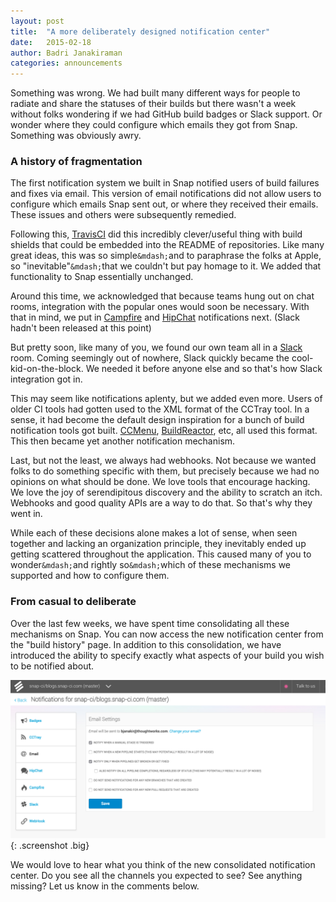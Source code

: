 ```yaml
---
layout: post
title:  "A more deliberately designed notification center"
date:   2015-02-18
author: Badri Janakiraman
categories: announcements
---
```



Something was wrong. We had built many different ways for people to radiate and share the statuses of their builds but there wasn't a week without folks wondering if we had GitHub build badges or Slack support. Or wonder where they could configure which emails they got from Snap. Something was obviously awry.

### A history of fragmentation

The first notification system we built in Snap notified users of build failures and fixes via email. This version of email notifications did not allow users to configure which emails Snap sent out, or where they received their emails. These issues and others were subsequently remedied.

Following this, [TravisCI](https://travis-ci.org/) did this incredibly clever/useful thing with build shields that could be embedded into the README of repositories. Like many great ideas, this was so simple`&mdash;`and to paraphrase the folks at Apple, so "inevitable"`&mdash;`that we couldn't but pay homage to it. We added that  functionality to Snap essentially unchanged.

Around this time, we acknowledged that because teams hung out on chat rooms, integration with the popular ones would soon be necessary. With that in mind, we put in [Campfire](https://campfirenow.com/) and [HipChat](https://www.hipchat.com/) notifications next. (Slack hadn't been released at this point)

But pretty soon, like many of you, we found our own team all in a [Slack](https://slack.com/) room. Coming seemingly out of nowhere, Slack quickly became the cool-kid-on-the-block. We needed it before anyone else and so that's how Slack integration got in.

This may seem like notifications aplenty, but we added even more. Users of older CI tools had gotten used to the XML format of the CCTray tool. In a sense, it had become the default design inspiration for a bunch of build notification tools got built. [CCMenu](http://ccmenu.org/), [BuildReactor](https://chrome.google.com/webstore/detail/buildreactor/agfdekbncfakhgofmaacjfkpbhjhpjmp?hl=en), etc, all used this format. This then became yet another notification mechanism.

Last, but not the least, we always had webhooks. Not because we wanted folks to do something specific with them, but precisely because we had no opinions on what should be done. We love tools that encourage hacking. We love the joy of serendipitous discovery and the ability to scratch an itch. Webhooks and good quality APIs are a way to do that. So that's why they went in.

While each of these decisions alone makes a lot of sense, when seen together and lacking an organization principle, they inevitably ended up getting scattered throughout the application. This caused many of you to wonder`&mdash;`and rightly so`&mdash;`which of these mechanisms we supported and how to configure them.

### From casual to deliberate

Over the last few weeks, we have spent time consolidating all these mechanisms on Snap. You can now access the new notification center from the "build history" page. In addition to this consolidation, we have introduced the ability to specify exactly what aspects of your build you wish to be notified about.

![notification center](/assets/images/screenshots/notifications/notification-center.png){: .screenshot .big}

We would love to hear what you think of the new consolidated notification center. Do you see all the channels you expected to see? See anything missing? Let us know in the comments below.
